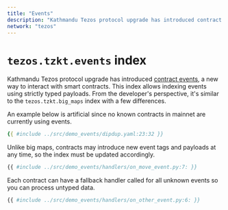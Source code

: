 ```yaml
---
title: "Events"
description: "Kathmandu Tezos protocol upgrade has introduced contract events, a new way to interact with smart contracts. This index allows indexing events using strictly typed payloads. From the developer's perspective, it's similar to the tezos.tzkt.big_maps index with a few differences."
network: "tezos"
---
```


# `tezos.tzkt.events` index

Kathmandu Tezos protocol upgrade has introduced [contract events](https://tezos.gitlab.io/alpha/event.html), a new way to interact with smart contracts. This index allows indexing events using strictly typed payloads. From the developer's perspective, it's similar to the `tezos.tzkt.big_maps` index with a few differences.

An example below is artificial since no known contracts in mainnet are currently using events.

```yaml [dipdup.yaml]
{{ #include ../src/demo_events/dipdup.yaml:23:32 }}
```

Unlike big maps, contracts may introduce new event tags and payloads at any time, so the index must be updated accordingly.

```python
{{ #include ../src/demo_events/handlers/on_move_event.py:7: }}
```

Each contract can have a fallback handler called for all unknown events so you can process untyped data.

```python
{{ #include ../src/demo_events/handlers/on_other_event.py:6: }}
```

